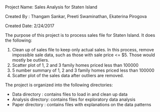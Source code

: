 Project Name: Sales Analysis for Staten Island

Created By  : Thangam Sankar, Preeti Swaminathan, Ekaterina Pirogova

Created Date: 2/24/2017

The purpose of this project is to process sales file for Staten Island. It does the following:

1. Clean up of sales file to keep only actual sales. In this process, remove impossible sale data, such as those with sale price <= $5. Those would mostly be outliers.
2. Scatter plot of 1, 2 and 3 family homes priced less than 100000
3. 5 number summary of 1, 2 and 3 family homes priced less than 100000
4. Scatter plot of the sales data after outliers are removed.

The project is organized into the following directories:
- Data directory    : contains files to load in and clean up data
- Analysis directory: contains files for exploratory data analysis
- Paper directory   : contains files with explanations on the data patterns 


